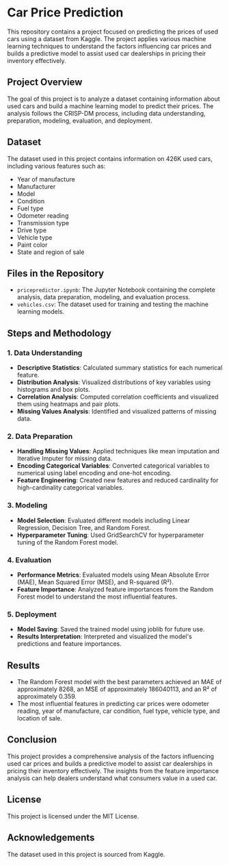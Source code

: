 # Car Price Prediction

This repository contains a project focused on predicting the prices of used cars using a dataset from Kaggle. The project applies various machine learning techniques to understand the factors influencing car prices and builds a predictive model to assist used car dealerships in pricing their inventory effectively.

## Project Overview

The goal of this project is to analyze a dataset containing information about used cars and build a machine learning model to predict their prices. The analysis follows the CRISP-DM process, including data understanding, preparation, modeling, evaluation, and deployment.

## Dataset

The dataset used in this project contains information on 426K used cars, including various features such as:
- Year of manufacture
- Manufacturer
- Model
- Condition
- Fuel type
- Odometer reading
- Transmission type
- Drive type
- Vehicle type
- Paint color
- State and region of sale

## Files in the Repository

- `pricepredictor.ipynb`: The Jupyter Notebook containing the complete analysis, data preparation, modeling, and evaluation process.
- `vehicles.csv`: The dataset used for training and testing the machine learning models.

## Steps and Methodology

### 1. Data Understanding

- **Descriptive Statistics**: Calculated summary statistics for each numerical feature.
- **Distribution Analysis**: Visualized distributions of key variables using histograms and box plots.
- **Correlation Analysis**: Computed correlation coefficients and visualized them using heatmaps and pair plots.
- **Missing Values Analysis**: Identified and visualized patterns of missing data.

### 2. Data Preparation

- **Handling Missing Values**: Applied techniques like mean imputation and Iterative Imputer for missing data.
- **Encoding Categorical Variables**: Converted categorical variables to numerical using label encoding and one-hot encoding.
- **Feature Engineering**: Created new features and reduced cardinality for high-cardinality categorical variables.

### 3. Modeling

- **Model Selection**: Evaluated different models including Linear Regression, Decision Tree, and Random Forest.
- **Hyperparameter Tuning**: Used GridSearchCV for hyperparameter tuning of the Random Forest model.

### 4. Evaluation

- **Performance Metrics**: Evaluated models using Mean Absolute Error (MAE), Mean Squared Error (MSE), and R-squared (R²).
- **Feature Importance**: Analyzed feature importances from the Random Forest model to understand the most influential features.

### 5. Deployment

- **Model Saving**: Saved the trained model using joblib for future use.
- **Results Interpretation**: Interpreted and visualized the model's predictions and feature importances.

## Results

- The Random Forest model with the best parameters achieved an MAE of approximately 8268, an MSE of approximately 186040113, and an R² of approximately 0.359.
- The most influential features in predicting car prices were odometer reading, year of manufacture, car condition, fuel type, vehicle type, and location of sale.

## Conclusion
This project provides a comprehensive analysis of the factors influencing used car prices and builds a predictive model to assist car dealerships in pricing their inventory effectively. The insights from the feature importance analysis can help dealers understand what consumers value in a used car.

## License
This project is licensed under the MIT License.

## Acknowledgements
The dataset used in this project is sourced from Kaggle.



